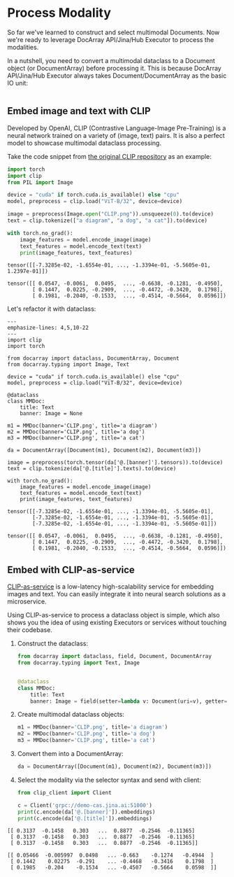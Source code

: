 # Process Modality

So far we've learned to construct and select multimodal Documents. Now we're ready to leverage DocArray API/Jina/Hub Executor to process the modalities.

In a nutshell, you need to convert a multimodal dataclass to a Document object (or DocumentArray) before processing it. This is because DocArray API/Jina/Hub Executor always takes Document/DocumentArray as the basic IO unit:

```{figure} img/process-mmdoc.svg

```


## Embed image and text with CLIP

Developed by OpenAI, CLIP (Contrastive Language-Image Pre-Training) is a neural network trained on a variety of (image, text) pairs. It is also a perfect model to showcase multimodal dataclass processing.

Take the code snippet from [the original CLIP repository](https://github.com/openai/CLIP) as an example:

```python
import torch
import clip
from PIL import Image

device = "cuda" if torch.cuda.is_available() else "cpu"
model, preprocess = clip.load("ViT-B/32", device=device)

image = preprocess(Image.open("CLIP.png")).unsqueeze(0).to(device)
text = clip.tokenize(["a diagram", "a dog", "a cat"]).to(device)

with torch.no_grad():
    image_features = model.encode_image(image)
    text_features = model.encode_text(text)
    print(image_features, text_features)
```

```text
tensor([[-7.3285e-02, -1.6554e-01, ..., -1.3394e-01, -5.5605e-01,  1.2397e-01]]) 

tensor([[ 0.0547, -0.0061,  0.0495,  ..., -0.6638, -0.1281, -0.4950],
        [ 0.1447,  0.0225, -0.2909,  ..., -0.4472, -0.3420,  0.1798],
        [ 0.1981, -0.2040, -0.1533,  ..., -0.4514, -0.5664,  0.0596]])
```

Let's refactor it with dataclass:

```{code-block} python
---
emphasize-lines: 4,5,10-22
---
import clip
import torch

from docarray import dataclass, DocumentArray, Document
from docarray.typing import Image, Text

device = "cuda" if torch.cuda.is_available() else "cpu"
model, preprocess = clip.load("ViT-B/32", device=device)

@dataclass
class MMDoc:
    title: Text
    banner: Image = None

m1 = MMDoc(banner='CLIP.png', title='a diagram')
m2 = MMDoc(banner='CLIP.png', title='a dog')
m3 = MMDoc(banner='CLIP.png', title='a cat')

da = DocumentArray([Document(m1), Document(m2), Document(m3)])

image = preprocess(torch.tensor(da['@.[banner]'].tensors)).to(device)
text = clip.tokenize(da['@.[title]'].texts).to(device)

with torch.no_grad():
    image_features = model.encode_image(image)
    text_features = model.encode_text(text)
    print(image_features, text_features)
```

```text
tensor([[-7.3285e-02, -1.6554e-01, ..., -1.3394e-01, -5.5605e-01],
        [-7.3285e-02, -1.6554e-01, ..., -1.3394e-01, -5.5605e-01],
        [-7.3285e-02, -1.6554e-01, ..., -1.3394e-01, -5.5605e-01]]) 

tensor([[ 0.0547, -0.0061,  0.0495,  ..., -0.6638, -0.1281, -0.4950],
        [ 0.1447,  0.0225, -0.2909,  ..., -0.4472, -0.3420,  0.1798],
        [ 0.1981, -0.2040, -0.1533,  ..., -0.4514, -0.5664,  0.0596]])
```

## Embed with CLIP-as-service

[CLIP-as-service](https://github.com/jina-ai/clip-as-service) is a low-latency high-scalability service for embedding images and text. You can easily integrate it into neural search solutions as a microservice.

Using CLIP-as-service to process a dataclass object is simple, which also shows you the idea of using existing Executors or services without touching their codebase.

1. Construct the dataclass:
    ```python
    from docarray import dataclass, field, Document, DocumentArray
    from docarray.typing import Text, Image


    @dataclass
    class MMDoc:
        title: Text
        banner: Image = field(setter=lambda v: Document(uri=v), getter=lambda d: d.uri)
    ```

2. Create multimodal dataclass objects:

    ```python
    m1 = MMDoc(banner='CLIP.png', title='a diagram')
    m2 = MMDoc(banner='CLIP.png', title='a dog')
    m3 = MMDoc(banner='CLIP.png', title='a cat')
    ```

3. Convert them into a DocumentArray:

   ```python
   da = DocumentArray([Document(m1), Document(m2), Document(m3)])
   ```

4. Select the modality via the selector syntax and send with client:

    ```python
    from clip_client import Client

    c = Client('grpc://demo-cas.jina.ai:51000')
    print(c.encode(da['@.[banner]']).embeddings)
    print(c.encode(da['@.[title]']).embeddings)
    ```

```text
[[ 0.3137  -0.1458   0.303   ...  0.8877  -0.2546  -0.11365]
 [ 0.3137  -0.1458   0.303   ...  0.8877  -0.2546  -0.11365]
 [ 0.3137  -0.1458   0.303   ...  0.8877  -0.2546  -0.11365]]

[[ 0.05466  -0.005997  0.0498   ... -0.663    -0.1274   -0.4944  ]
 [ 0.1442    0.02275  -0.291    ... -0.4468   -0.3416    0.1798  ]
 [ 0.1985   -0.204    -0.1534   ... -0.4507   -0.5664    0.0598  ]]
```
